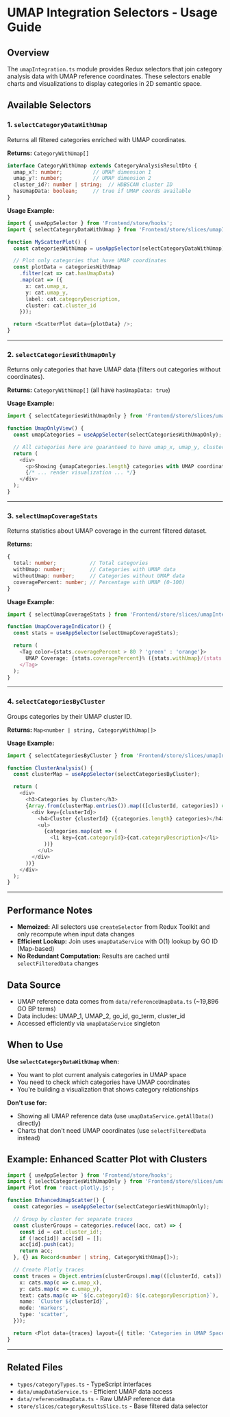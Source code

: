# UMAP Integration Selectors - Usage Guide

## Overview

The `umapIntegration.ts` module provides Redux selectors that join category analysis data with UMAP reference coordinates. These selectors enable charts and visualizations to display categories in 2D semantic space.

## Available Selectors

### 1. `selectCategoryDataWithUmap`

Returns all filtered categories enriched with UMAP coordinates.

**Returns:** `CategoryWithUmap[]`

```typescript
interface CategoryWithUmap extends CategoryAnalysisResultDto {
  umap_x?: number;          // UMAP dimension 1
  umap_y?: number;          // UMAP dimension 2
  cluster_id?: number | string;  // HDBSCAN cluster ID
  hasUmapData: boolean;     // true if UMAP coords available
}
```

**Usage Example:**

```typescript
import { useAppSelector } from 'Frontend/store/hooks';
import { selectCategoryDataWithUmap } from 'Frontend/store/slices/umapIntegration';

function MyScatterPlot() {
  const categoriesWithUmap = useAppSelector(selectCategoryDataWithUmap);

  // Plot only categories that have UMAP coordinates
  const plotData = categoriesWithUmap
    .filter(cat => cat.hasUmapData)
    .map(cat => ({
      x: cat.umap_x,
      y: cat.umap_y,
      label: cat.categoryDescription,
      cluster: cat.cluster_id
    }));

  return <ScatterPlot data={plotData} />;
}
```

---

### 2. `selectCategoriesWithUmapOnly`

Returns only categories that have UMAP data (filters out categories without coordinates).

**Returns:** `CategoryWithUmap[]` (all have `hasUmapData: true`)

**Usage Example:**

```typescript
import { selectCategoriesWithUmapOnly } from 'Frontend/store/slices/umapIntegration';

function UmapOnlyView() {
  const umapCategories = useAppSelector(selectCategoriesWithUmapOnly);

  // All categories here are guaranteed to have umap_x, umap_y, cluster_id
  return (
    <div>
      <p>Showing {umapCategories.length} categories with UMAP coordinates</p>
      {/* ... render visualization ... */}
    </div>
  );
}
```

---

### 3. `selectUmapCoverageStats`

Returns statistics about UMAP coverage in the current filtered dataset.

**Returns:**
```typescript
{
  total: number;           // Total categories
  withUmap: number;        // Categories with UMAP data
  withoutUmap: number;     // Categories without UMAP data
  coveragePercent: number; // Percentage with UMAP (0-100)
}
```

**Usage Example:**

```typescript
import { selectUmapCoverageStats } from 'Frontend/store/slices/umapIntegration';

function UmapCoverageIndicator() {
  const stats = useAppSelector(selectUmapCoverageStats);

  return (
    <Tag color={stats.coveragePercent > 80 ? 'green' : 'orange'}>
      UMAP Coverage: {stats.coveragePercent}% ({stats.withUmap}/{stats.total})
    </Tag>
  );
}
```

---

### 4. `selectCategoriesByCluster`

Groups categories by their UMAP cluster ID.

**Returns:** `Map<number | string, CategoryWithUmap[]>`

**Usage Example:**

```typescript
import { selectCategoriesByCluster } from 'Frontend/store/slices/umapIntegration';

function ClusterAnalysis() {
  const clusterMap = useAppSelector(selectCategoriesByCluster);

  return (
    <div>
      <h3>Categories by Cluster</h3>
      {Array.from(clusterMap.entries()).map(([clusterId, categories]) => (
        <div key={clusterId}>
          <h4>Cluster {clusterId} ({categories.length} categories)</h4>
          <ul>
            {categories.map(cat => (
              <li key={cat.categoryId}>{cat.categoryDescription}</li>
            ))}
          </ul>
        </div>
      ))}
    </div>
  );
}
```

---

## Performance Notes

- **Memoized:** All selectors use `createSelector` from Redux Toolkit and only recompute when input data changes
- **Efficient Lookup:** Join uses `umapDataService` with O(1) lookup by GO ID (Map-based)
- **No Redundant Computation:** Results are cached until `selectFilteredData` changes

## Data Source

- UMAP reference data comes from `data/referenceUmapData.ts` (~19,896 GO BP terms)
- Data includes: UMAP_1, UMAP_2, go_id, go_term, cluster_id
- Accessed efficiently via `umapDataService` singleton

## When to Use

**Use `selectCategoryDataWithUmap` when:**
- You want to plot current analysis categories in UMAP space
- You need to check which categories have UMAP coordinates
- You're building a visualization that shows category relationships

**Don't use for:**
- Showing all UMAP reference data (use `umapDataService.getAllData()` directly)
- Charts that don't need UMAP coordinates (use `selectFilteredData` instead)

## Example: Enhanced Scatter Plot with Clusters

```typescript
import { useAppSelector } from 'Frontend/store/hooks';
import { selectCategoriesWithUmapOnly } from 'Frontend/store/slices/umapIntegration';
import Plot from 'react-plotly.js';

function EnhancedUmapScatter() {
  const categories = useAppSelector(selectCategoriesWithUmapOnly);

  // Group by cluster for separate traces
  const clusterGroups = categories.reduce((acc, cat) => {
    const id = cat.cluster_id!;
    if (!acc[id]) acc[id] = [];
    acc[id].push(cat);
    return acc;
  }, {} as Record<number | string, CategoryWithUmap[]>);

  // Create Plotly traces
  const traces = Object.entries(clusterGroups).map(([clusterId, cats]) => ({
    x: cats.map(c => c.umap_x),
    y: cats.map(c => c.umap_y),
    text: cats.map(c => `${c.categoryId}: ${c.categoryDescription}`),
    name: `Cluster ${clusterId}`,
    mode: 'markers',
    type: 'scatter',
  }));

  return <Plot data={traces} layout={{ title: 'Categories in UMAP Space' }} />;
}
```

---

## Related Files

- `types/categoryTypes.ts` - TypeScript interfaces
- `data/umapDataService.ts` - Efficient UMAP data access
- `data/referenceUmapData.ts` - Raw UMAP reference data
- `store/slices/categoryResultsSlice.ts` - Base filtered data selector
